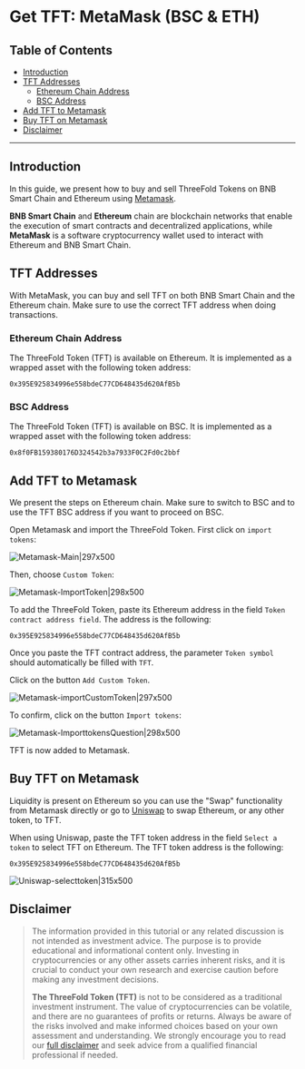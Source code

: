 <h1>Get TFT: MetaMask (BSC & ETH)</h2>

<h2>Table of Contents</h2>

- [Introduction](#introduction)
- [TFT Addresses](#tft-addresses)
  - [Ethereum Chain Address](#ethereum-chain-address)
  - [BSC Address](#bsc-address)
- [Add TFT to Metamask](#add-tft-to-metamask)
- [Buy TFT on Metamask](#buy-tft-on-metamask)
- [Disclaimer](#disclaimer)

***

## Introduction

In this guide, we present how to buy and sell ThreeFold Tokens on BNB Smart Chain and Ethereum using [Metamask](https://metamask.io/).

**BNB Smart Chain** and **Ethereum** chain are blockchain networks that enable the execution of smart contracts and decentralized applications, while **MetaMask** is a software cryptocurrency wallet used to interact with Ethereum and BNB Smart Chain.

## TFT Addresses

With MetaMask, you can buy and sell TFT on both BNB Smart Chain and the Ethereum chain. Make sure to use the correct TFT address when doing transactions.

### Ethereum Chain Address

The ThreeFold Token (TFT) is available on Ethereum.
It is implemented as a wrapped asset with the following token address:

```
0x395E925834996e558bdeC77CD648435d620AfB5b
```

### BSC Address

The ThreeFold Token (TFT) is available on BSC.
It is implemented as a wrapped asset with the following token address:

```
0x8f0FB159380176D324542b3a7933F0C2Fd0c2bbf
```

## Add TFT to Metamask

We present the steps on Ethereum chain. Make sure to switch to BSC and to use the TFT BSC address if you want to proceed on BSC.

Open Metamask and import the ThreeFold Token. First click on `import tokens`:

![Metamask-Main|297x500](./img/tft_on_ethereum_image_1.png) 

Then, choose `Custom Token`:

![Metamask-ImportToken|298x500](./img/tft_on_ethereum_image_2.png) 

To add the ThreeFold Token, paste its Ethereum address in the field `Token contract address field`. The address is the following:

```
0x395E925834996e558bdeC77CD648435d620AfB5b
```

Once you paste the TFT contract address, the parameter `Token symbol` should automatically be filled with `TFT`. 

Click on the button `Add Custom Token`.

![Metamask-importCustomToken|297x500](./img/tft_on_ethereum_image_3.png) 

To confirm, click on the button `Import tokens`:

![Metamask-ImporttokensQuestion|298x500](./img/tft_on_ethereum_image_4.png) 

TFT is now added to Metamask.


## Buy TFT on Metamask

Liquidity is present on Ethereum  so you can use the "Swap" functionality from Metamask directly or go to [Uniswap](https://app.uniswap.org/#/swap) to swap Ethereum, or any other token, to TFT.

When using Uniswap, paste the TFT token address in the field `Select a token` to select TFT on Ethereum. The TFT token address is the following:

```
0x395E925834996e558bdeC77CD648435d620AfB5b
```

![Uniswap-selecttoken|315x500](./img/tft_on_ethereum_image_5.png) 


## Disclaimer

> The information provided in this tutorial or any related discussion is not intended as investment advice. The purpose is to provide educational and informational content only. Investing in cryptocurrencies or any other assets carries inherent risks, and it is crucial to conduct your own research and exercise caution before making any investment decisions. 
> 
> **The ThreeFold Token (TFT)** is not to be considered as a traditional investment instrument. The value of cryptocurrencies can be volatile, and there are no guarantees of profits or returns. Always be aware of the risks involved and make informed choices based on your own assessment and understanding. We strongly encourage you to read our [full disclaimer](../../../../knowledge_base/legal/disclaimer.md) and seek advice from a qualified financial professional if needed.